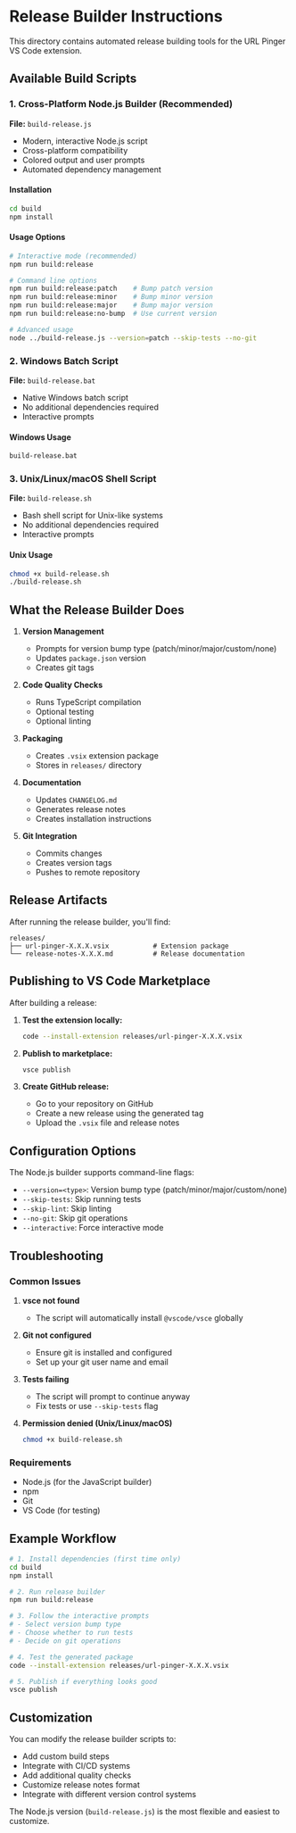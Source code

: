 # Release Builder Instructions

This directory contains automated release building tools for the URL Pinger VS Code extension.

## Available Build Scripts

### 1. Cross-Platform Node.js Builder (Recommended)

**File:** `build-release.js`

- Modern, interactive Node.js script
- Cross-platform compatibility
- Colored output and user prompts
- Automated dependency management

#### Installation

```bash
cd build
npm install
```

#### Usage Options

```bash
# Interactive mode (recommended)
npm run build:release

# Command line options
npm run build:release:patch    # Bump patch version
npm run build:release:minor    # Bump minor version
npm run build:release:major    # Bump major version
npm run build:release:no-bump  # Use current version

# Advanced usage
node ../build-release.js --version=patch --skip-tests --no-git
```

### 2. Windows Batch Script

**File:** `build-release.bat`

- Native Windows batch script
- No additional dependencies required
- Interactive prompts

#### Windows Usage

```cmd
build-release.bat
```

### 3. Unix/Linux/macOS Shell Script

**File:** `build-release.sh`

- Bash shell script for Unix-like systems
- No additional dependencies required
- Interactive prompts

#### Unix Usage

```bash
chmod +x build-release.sh
./build-release.sh
```

## What the Release Builder Does

1. **Version Management**
   - Prompts for version bump type (patch/minor/major/custom/none)
   - Updates `package.json` version
   - Creates git tags

2. **Code Quality Checks**
   - Runs TypeScript compilation
   - Optional testing
   - Optional linting

3. **Packaging**
   - Creates `.vsix` extension package
   - Stores in `releases/` directory

4. **Documentation**
   - Updates `CHANGELOG.md`
   - Generates release notes
   - Creates installation instructions

5. **Git Integration**
   - Commits changes
   - Creates version tags
   - Pushes to remote repository

## Release Artifacts

After running the release builder, you'll find:

```text
releases/
├── url-pinger-X.X.X.vsix           # Extension package
└── release-notes-X.X.X.md          # Release documentation
```

## Publishing to VS Code Marketplace

After building a release:

1. **Test the extension locally:**

   ```bash
   code --install-extension releases/url-pinger-X.X.X.vsix
   ```

2. **Publish to marketplace:**

   ```bash
   vsce publish
   ```

3. **Create GitHub release:**
   - Go to your repository on GitHub
   - Create a new release using the generated tag
   - Upload the `.vsix` file and release notes

## Configuration Options

The Node.js builder supports command-line flags:

- `--version=<type>`: Version bump type (patch/minor/major/custom/none)
- `--skip-tests`: Skip running tests
- `--skip-lint`: Skip linting
- `--no-git`: Skip git operations
- `--interactive`: Force interactive mode

## Troubleshooting

### Common Issues

1. **vsce not found**
   - The script will automatically install `@vscode/vsce` globally

2. **Git not configured**
   - Ensure git is installed and configured
   - Set up your git user name and email

3. **Tests failing**
   - The script will prompt to continue anyway
   - Fix tests or use `--skip-tests` flag

4. **Permission denied (Unix/Linux/macOS)**

   ```bash
   chmod +x build-release.sh
   ```

### Requirements

- Node.js (for the JavaScript builder)
- npm
- Git
- VS Code (for testing)

## Example Workflow

```bash
# 1. Install dependencies (first time only)
cd build
npm install

# 2. Run release builder
npm run build:release

# 3. Follow the interactive prompts
# - Select version bump type
# - Choose whether to run tests
# - Decide on git operations

# 4. Test the generated package
code --install-extension releases/url-pinger-X.X.X.vsix

# 5. Publish if everything looks good
vsce publish
```

## Customization

You can modify the release builder scripts to:

- Add custom build steps
- Integrate with CI/CD systems
- Add additional quality checks
- Customize release notes format
- Integrate with different version control systems

The Node.js version (`build-release.js`) is the most flexible and easiest to customize.
